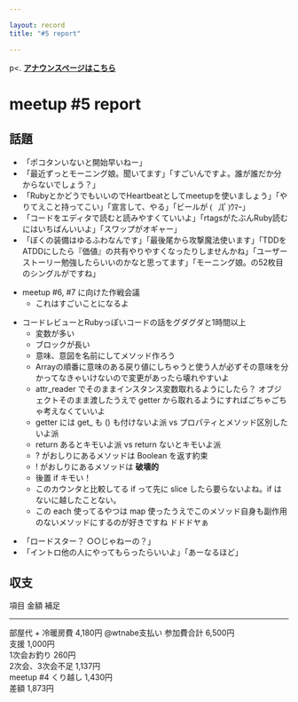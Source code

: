 ```yaml
---

layout: record
title: "#5 report"

---
```


p\<. <a href="./"><strong>アナウンスページはこちら</strong></a>

meetup #5 report
=================

話題
----

-   「ポコタンいないと開始早いねー」
-   「最近ずっとモーニング娘。聞いてます」「すごいんですよ。誰が誰だか分からないでしょう？」
-   「RubyとかどうでもいいのでHeartbeatとしてmeetupを使いましょう」「やりてえこと持ってこい」「宣言して、やる」「ビールが
    <span style="font-family: 'ヒラギノ丸ゴ Pro W4'">(ﾟДﾟ)ｳﾏｰ</span>」
-   「コードをエディタで読むと読みやすくていいよ」「rtagsがたぶんRuby読むにはいちばんいいよ」「スワップがオギャー」
-   「ぼくの装備はゆるふわなんです」「最後尾から攻撃魔法使います」「TDDをATDDにしたら『価値』の共有やりやすくなったりしませんかね」「ユーザーストーリー勉強したらいいのかなと思ってます」「モーニング娘。の52枚目のシングルがですね」

<!-- -->

-   meetup #6, #7 に向けた作戦会議
    -   これはすごいことになるよ

<!-- -->

-   コードレビューとRubyっぽいコードの話をグダグダと1時間以上
    -   変数が多い
    -   ブロックが長い
    -   意味、意図を名前にしてメソッド作ろう
    -   Arrayの順番に意味のある戻り値にしちゃうと使う人が必ずその意味を分かってなきゃいけないので変更があったら壊れやすいよ
    -   attr\_reader でそのままインスタンス変数取れるようにしたら？
        オブジェクトそのまま渡したうえで getter
        から取れるようにすればごちゃごちゃ考えなくていいよ
    -   getter には get\_ も () も付けないよ派 vs
        プロパティとメソッド区別したいよ派
    -   return あるとキモいよ派 vs return ないとキモいよ派
    -   ? がおしりにあるメソッドは Boolean を返す約束
    -   ! がおしりにあるメソッドは **破壊的**
    -   後置 if キモい！
    -   このカウンタと比較してる if って先に slice
        したら要らないよね。if はないに越したことない。
    -   この each 使ってるやつは map
        使ったうえでこのメソッド自身も副作用のないメソッドにするのが好きですね
        ドドドヤぁ

<!-- -->

-   「ロードスター？ ○○じゃねーの？」
-   「イントロ他の人にやってもらったらいいよ」「あーなるほど」

収支
----

  項目                  金額      補足
  --------------------- --------- ---------------
  部屋代 + 冷暖房費     4,180円   @wtnabe支払い
  参加費合計            6,500円   
  支援                  1,000円   
  1次会お釣り           260円     
  2次会、3次会不足      1,137円   
  meetup #4 くり越し   1,430円   
  差額                  1,873円   


